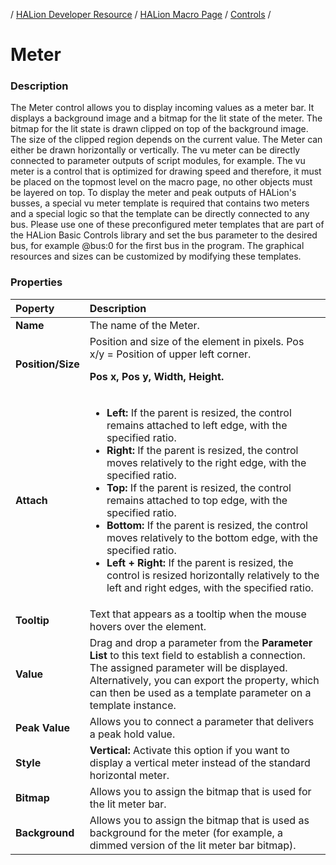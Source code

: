 / [HALion Developer Resource](../../HALion-Developer-Resource.md) / [HALion Macro Page](./HALion-Macro-Page.md) / [Controls](./Controls.md) /

# Meter

### Description

The Meter control allows you to display incoming values as a meter bar. It displays a background image and a bitmap for the lit state of the meter. The bitmap for the lit state is drawn clipped on top of the background image. The size of the clipped region depends on the current value. The Meter can either be drawn horizontally or vertically. The vu meter can be directly connected to parameter outputs of script modules, for example. The vu meter is a control that is optimized for drawing speed and therefore, it must be placed on the topmost level on the macro page, no other objects must be layered on top. To display the meter and peak outputs of HALion's busses, a special vu meter template is required that contains two meters and a special logic so that the template can be directly connected to any bus. Please use one of these preconfigured meter templates that are part of the HALion Basic Controls library and set the bus parameter to the desired bus, for example @bus:0 for the first bus in the program. The graphical resources and sizes can be customized by modifying these templates.

### Properties

|Poperty|Description|
|:-|:-|
|**Name**|The name of the Meter.|
|**Position/Size**|Position and size of the element in pixels. Pos x/y = Position of upper left corner.<p>**Pos x, Pos y, Width, Height.**</p>|
|**Attach**|<ul><li>**Left:** If the parent is resized, the control remains attached to left edge, with the specified ratio.</li><li>**Right:** If the parent is resized, the control moves relatively to the right edge, with the specified ratio.</li><li>**Top:** If the parent is resized, the control remains attached to top edge, with the specified ratio.</li><li>**Bottom:** If the parent is resized, the control moves relatively to the bottom edge, with the specified ratio.</li><li>**Left + Right:** If the parent is resized, the control is resized horizontally relatively to the left and right edges, with the specified ratio.</li>|<li>**Top + Bottom:** If the parent is resized, the control is resized vertically relatively to the top and bottom edges, with the specified ratio.</li></ul>|
|**Tooltip**|Text that appears as a tooltip when the mouse hovers over the element.|
|**Value**|Drag and drop a parameter from the **Parameter List** to this text field to establish a connection. The assigned parameter will be displayed. Alternatively, you can export the property, which can then be used as a template parameter on a template instance.|
|**Peak Value**|Allows you to connect a parameter that delivers a peak hold value.|
|**Style**|**Vertical:** Activate this option if you want to display a vertical meter instead of the standard horizontal meter.|
|**Bitmap**|Allows you to assign the bitmap that is used for the lit meter bar.|
|**Background**|Allows you to assign the bitmap that is used as background for the meter (for example, a dimmed version of the lit meter bar bitmap).|
